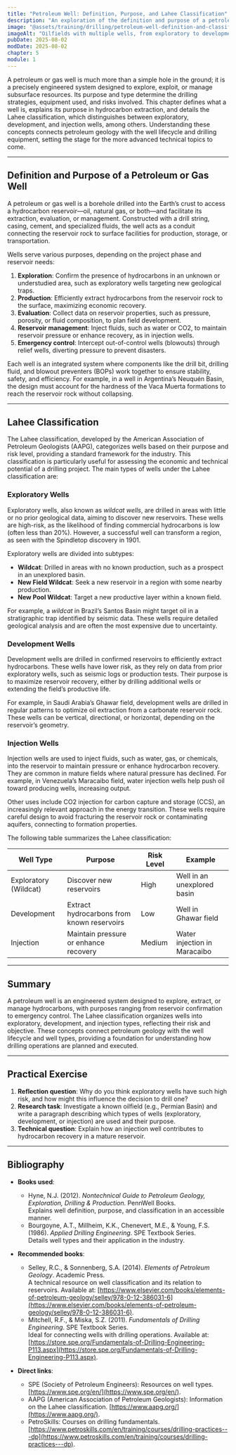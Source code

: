 ```yaml
---
title: "Petroleum Well: Definition, Purpose, and Lahee Classification"
description: "An exploration of the definition and purpose of a petroleum or gas well, along with the Lahee classification that categorizes wells based on their objective, such as exploratory, development, or injection. This chapter connects geological and technical fundamentals with practical well applications."
image: "@assets/training/drilling/petroleum-well-definition-and-classification/cover.jpg"
imageAlt: "Oilfields with multiple wells, from exploratory to development, in an arid landscape, connected by a pipeline network"
pubDate: 2025-08-02
modDate: 2025-08-02
chapter: 5
module: 1
---
```


A petroleum or gas well is much more than a simple hole in the ground; it is a precisely engineered system designed to explore, exploit, or manage subsurface resources. Its purpose and type determine the drilling strategies, equipment used, and risks involved. This chapter defines what a well is, explains its purpose in hydrocarbon extraction, and details the Lahee classification, which distinguishes between exploratory, development, and injection wells, among others. Understanding these concepts connects petroleum geology with the well lifecycle and drilling equipment, setting the stage for the more advanced technical topics to come.

---

## Definition and Purpose of a Petroleum or Gas Well

A petroleum or gas well is a borehole drilled into the Earth’s crust to access a hydrocarbon reservoir—oil, natural gas, or both—and facilitate its extraction, evaluation, or management. Constructed with a drill string, casing, cement, and specialized fluids, the well acts as a conduit connecting the reservoir rock to surface facilities for production, storage, or transportation.

Wells serve various purposes, depending on the project phase and reservoir needs:

1. **Exploration**: Confirm the presence of hydrocarbons in an unknown or understudied area, such as exploratory wells targeting new geological traps.
2. **Production**: Efficiently extract hydrocarbons from the reservoir rock to the surface, maximizing economic recovery.
3. **Evaluation**: Collect data on reservoir properties, such as pressure, porosity, or fluid composition, to plan field development.
4. **Reservoir management**: Inject fluids, such as water or CO2, to maintain reservoir pressure or enhance recovery, as in injection wells.
5. **Emergency control**: Intercept out-of-control wells (blowouts) through relief wells, diverting pressure to prevent disasters.

Each well is an integrated system where components like the drill bit, drilling fluid, and blowout preventers (BOPs) work together to ensure stability, safety, and efficiency. For example, in a well in Argentina’s Neuquén Basin, the design must account for the hardness of the Vaca Muerta formations to reach the reservoir rock without collapsing.

---

## Lahee Classification

The Lahee classification, developed by the American Association of Petroleum Geologists (AAPG), categorizes wells based on their purpose and risk level, providing a standard framework for the industry. This classification is particularly useful for assessing the economic and technical potential of a drilling project. The main types of wells under the Lahee classification are:

### Exploratory Wells

Exploratory wells, also known as *wildcat wells*, are drilled in areas with little or no prior geological data, aiming to discover new reservoirs. These wells are high-risk, as the likelihood of finding commercial hydrocarbons is low (often less than 20%). However, a successful well can transform a region, as seen with the Spindletop discovery in 1901.

Exploratory wells are divided into subtypes:

- **Wildcat**: Drilled in areas with no known production, such as a prospect in an unexplored basin.
- **New Field Wildcat**: Seek a new reservoir in a region with some nearby production.
- **New Pool Wildcat**: Target a new productive layer within a known field.

For example, a *wildcat* in Brazil’s Santos Basin might target oil in a stratigraphic trap identified by seismic data. These wells require detailed geological analysis and are often the most expensive due to uncertainty.

### Development Wells

Development wells are drilled in confirmed reservoirs to efficiently extract hydrocarbons. These wells have lower risk, as they rely on data from prior exploratory wells, such as seismic logs or production tests. Their purpose is to maximize reservoir recovery, either by drilling additional wells or extending the field’s productive life.

For example, in Saudi Arabia’s Ghawar field, development wells are drilled in regular patterns to optimize oil extraction from a carbonate reservoir rock. These wells can be vertical, directional, or horizontal, depending on the reservoir’s geometry.

### Injection Wells

Injection wells are used to inject fluids, such as water, gas, or chemicals, into the reservoir to maintain pressure or enhance hydrocarbon recovery. They are common in mature fields where natural pressure has declined. For example, in Venezuela’s Maracaibo field, water injection wells help push oil toward producing wells, increasing output.

Other uses include CO2 injection for carbon capture and storage (CCS), an increasingly relevant approach in the energy transition. These wells require careful design to avoid fracturing the reservoir rock or contaminating aquifers, connecting to formation properties.

The following table summarizes the Lahee classification:

| **Well Type**          | **Purpose**                               | **Risk Level** | **Example**                       |
|------------------------|------------------------------------------|---------------|-----------------------------------|
| Exploratory (Wildcat)  | Discover new reservoirs                  | High          | Well in an unexplored basin       |
| Development            | Extract hydrocarbons from known reservoirs | Low          | Well in Ghawar field             |
| Injection              | Maintain pressure or enhance recovery     | Medium        | Water injection in Maracaibo      |

---

## Summary

A petroleum well is an engineered system designed to explore, extract, or manage hydrocarbons, with purposes ranging from reservoir confirmation to emergency control. The Lahee classification organizes wells into exploratory, development, and injection types, reflecting their risk and objective. These concepts connect petroleum geology with the well lifecycle and well types, providing a foundation for understanding how drilling operations are planned and executed.

---

## Practical Exercise

1. **Reflection question**: Why do you think exploratory wells have such high risk, and how might this influence the decision to drill one?
2. **Research task**: Investigate a known oilfield (e.g., Permian Basin) and write a paragraph describing which types of wells (exploratory, development, or injection) are used and their purpose.
3. **Technical question**: Explain how an injection well contributes to hydrocarbon recovery in a mature reservoir.

---

## Bibliography

- **Books used**:
  - Hyne, N.J. (2012). *Nontechnical Guide to Petroleum Geology, Exploration, Drilling & Production*. PennWell Books.  
    Explains well definition, purpose, and classification in an accessible manner.
  - Bourgoyne, A.T., Millheim, K.K., Chenevert, M.E., & Young, F.S. (1986). *Applied Drilling Engineering*. SPE Textbook Series.  
    Details well types and their application in the industry.

- **Recommended books**:
  - Selley, R.C., & Sonnenberg, S.A. (2014). *Elements of Petroleum Geology*. Academic Press.  
    A technical resource on well classification and its relation to reservoirs. Available at: [https://www.elsevier.com/books/elements-of-petroleum-geology/selley/978-0-12-386031-6](https://www.elsevier.com/books/elements-of-petroleum-geology/selley/978-0-12-386031-6).
  - Mitchell, R.F., & Miska, S.Z. (2011). *Fundamentals of Drilling Engineering*. SPE Textbook Series.  
    Ideal for connecting wells with drilling operations. Available at: [https://store.spe.org/Fundamentals-of-Drilling-Engineering-P113.aspx](https://store.spe.org/Fundamentals-of-Drilling-Engineering-P113.aspx).

- **Direct links**:
  - SPE (Society of Petroleum Engineers): Resources on well types. [https://www.spe.org/en/](https://www.spe.org/en/).
  - AAPG (American Association of Petroleum Geologists): Information on the Lahee classification. [https://www.aapg.org/](https://www.aapg.org/).
  - PetroSkills: Courses on drilling fundamentals. [https://www.petroskills.com/en/training/courses/drilling-practices---dp](https://www.petroskills.com/en/training/courses/drilling-practices---dp).
  